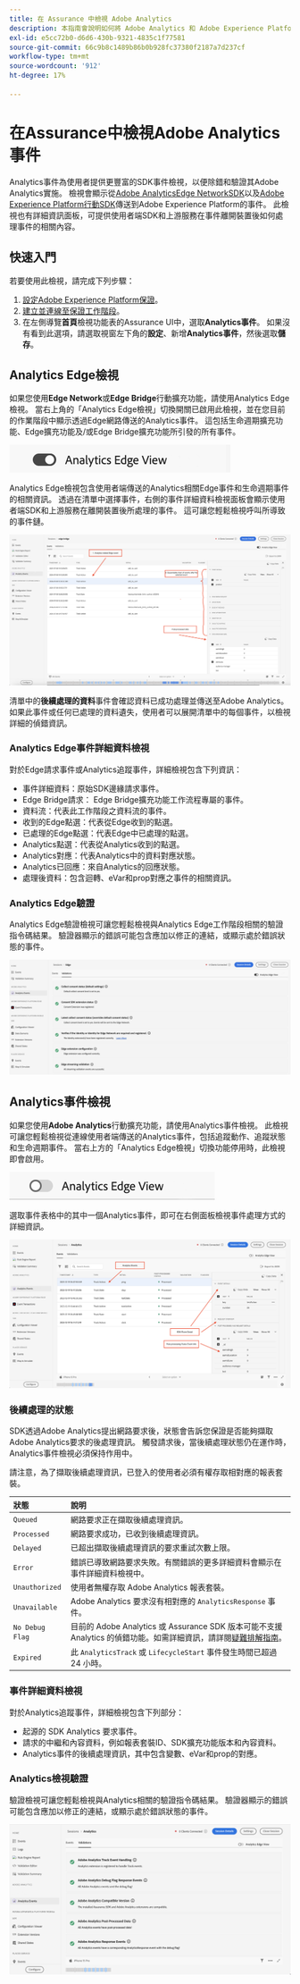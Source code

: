 ```yaml
---
title: 在 Assurance 中檢視 Adob​​e Analytics
description: 本指南會說明如何將 Adobe Analytics 和 Adob​​e Experience Platform Assurance 一起使用。
exl-id: e5cc72b0-d6d6-430b-9321-4835c1f77581
source-git-commit: 66c9b8c1489b86b0b928fc37380f2187a7d237cf
workflow-type: tm+mt
source-wordcount: '912'
ht-degree: 17%

---
```


# 在Assurance中檢視Adobe Analytics事件

Analytics事件為使用者提供更豐富的SDK事件檢視，以便除錯和驗證其Adobe Analytics實施。 檢視會顯示從[Adobe AnalyticsEdge NetworkSDK](https://developer.adobe.com/client-sdks/edge/edge-network/)以及[Adobe Experience Platform行動SDK](https://developer.adobe.com/client-sdks/solution/adobe-analytics/)傳送到Adobe Experience Platform的事件。 此檢視也有詳細資訊面板，可提供使用者端SDK和上游服務在事件離開裝置後如何處理事件的相關內容。

## 快速入門

若要使用此檢視，請完成下列步驟：

1. [設定Adobe Experience Platform保證](../tutorials/implement-assurance.md)。
2. [建立並連線至保證工作階段](../tutorials/using-assurance.md)。
3. 在左側導覽&#x200B;**首頁**&#x200B;檢視功能表的Assurance UI中，選取&#x200B;**Analytics事件**。 如果沒有看到此選項，請選取視窗左下角的&#x200B;**設定**、新增&#x200B;**Analytics事件**，然後選取&#x200B;**儲存**。

## Analytics Edge檢視

如果您使用&#x200B;**Edge Network**&#x200B;或&#x200B;**Edge Bridge**&#x200B;行動擴充功能，請使用Analytics Edge檢視。 當右上角的「Analytics Edge檢視」切換開關已啟用此檢視，並在您目前的作業階段中顯示透過Edge網路傳送的Analytics事件。 這包括生命週期擴充功能、Edge擴充功能及/或Edge Bridge擴充功能所引發的所有事件。

![顯示切換至Analytics Edge檢視的切換影像。](./images/adobe-analytics/edge-analytics-view-toggle.png)

Analytics Edge檢視包含使用者端傳送的Analytics相關Edge事件和生命週期事件的相關資訊。 透過在清單中選擇事件，右側的事件詳細資料檢視面板會顯示使用者端SDK和上游服務在離開裝置後所處理的事件。 這可讓您輕鬆檢視呼叫所導致的事件鏈。

![展示Edge Bridge案例之Analytics Edge檢視中不同元件的影像。](./images/adobe-analytics/edgebridge-analytics-events.png)

清單中的&#x200B;**後續處理的資料**&#x200B;事件會確認資料已成功處理並傳送至Adobe Analytics。 如果此事件或任何已處理的資料遺失，使用者可以展開清單中的每個事件，以檢視詳細的偵錯資訊。

### Analytics Edge事件詳細資料檢視

對於Edge請求事件或Analytics追蹤事件，詳細檢視包含下列資訊：

* 事件詳細資料：原始SDK邊緣請求事件。
* Edge Bridge請求： Edge Bridge擴充功能工作流程專屬的事件。
* 資料流：代表此工作階段之資料流的事件。
* 收到的Edge點選：代表從Edge收到的點選。
* 已處理的Edge點選：代表Edge中已處理的點選。
* Analytics點選：代表從Analytics收到的點選。
* Analytics對應：代表Analytics中的資料對應狀態。
* Analytics已回應：來自Analytics的回應狀態。
* 處理後資料：包含迴轉、eVar和prop對應之事件的相關資訊。

### Analytics Edge驗證

Analytics Edge驗證檢視可讓您輕鬆檢視與Analytics Edge工作階段相關的驗證指令碼結果。 驗證器顯示的錯誤可能包含應加以修正的連結，或顯示處於錯誤狀態的事件。

![在Analytics Edge檢視中顯示[驗證器]索引標籤的影像。](./images/adobe-analytics/edge-analytics-validation-view.png)

## Analytics事件檢視

如果您使用&#x200B;**Adobe Analytics**&#x200B;行動擴充功能，請使用Analytics事件檢視。 此檢視可讓您輕鬆檢視從連線使用者端傳送的Analytics事件，包括追蹤動作、追蹤狀態和生命週期事件。 當右上方的「Analytics Edge檢視」切換功能停用時，此檢視即會啟用。

![顯示切換至Analytics檢視的切換影像。](./images/adobe-analytics/direct-analytics-view-toggle-button.png)

選取事件表格中的其中一個Analytics事件，即可在右側面板檢視事件處理方式的詳細資訊。

![在Analytics事件檢視中展示不同元件的影像。](./images/adobe-analytics/analytics-events.png)

### 後續處理的狀態

SDK透過Adobe Analytics提出網路要求後，狀態會告訴您保證是否能夠擷取Adobe Analytics要求的後處理資訊。 觸發請求後，當後續處理狀態仍在運作時，Analytics事件檢視必須保持作用中。

請注意，為了擷取後續處理資訊，已登入的使用者必須有權存取相對應的報表套裝。

| 狀態 | 說明 |
| :----- | :---------- |
| `Queued` | 網路要求正在擷取後續處理資訊。 |
| `Processed` | 網路要求成功，已收到後續處理資訊。 |
| `Delayed` | 已超出擷取後續處理資訊的要求重試次數上限。 |
| `Error` | 錯誤已導致網路要求失敗。有關錯誤的更多詳細資料會顯示在事件詳細資料檢視中。 |
| `Unauthorized` | 使用者無權存取 Adob&#x200B;&#x200B;e Analytics 報表套裝。 |
| `Unavailable` | Adobe Analytics 要求沒有相對應的 `AnalyticsResponse` 事件。 |
| `No Debug Flag` | 目前的 Adob&#x200B;&#x200B;e Analytics 或 Assurance SDK 版本可能不支援 Analytics 的偵錯功能。如需詳細資訊，請詳閱[疑難排解指南](../troubleshooting.md)。 |
| `Expired` | 此 `AnalyticsTrack` 或 `LifecycleStart` 事件發生時間已超過 24 小時。 |

### 事件詳細資料檢視

對於Analytics追蹤事件，詳細檢視包含下列部分：

* 起源的 SDK Analytics 要求事件。
* 請求的中繼和內容資料，例如報表套裝ID、SDK擴充功能版本和內容資料。
* Analytics事件的後續處理資訊，其中包含變數、eVar和prop的對應。

### Analytics檢視驗證

驗證檢視可讓您輕鬆檢視與Analytics相關的驗證指令碼結果。 驗證器顯示的錯誤可能包含應加以修正的連結，或顯示處於錯誤狀態的事件。

![在Analytics檢視中顯示[驗證器]索引標籤的影像。](./images/adobe-analytics/analytics-validation-view.png)